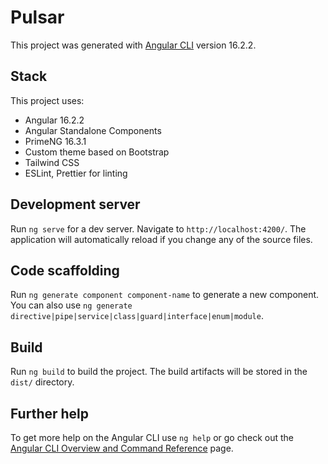 # Pulsar

This project was generated with [Angular CLI](https://github.com/angular/angular-cli) version 16.2.2.

## Stack

This project uses:
- Angular 16.2.2
- Angular Standalone Components
- PrimeNG 16.3.1
- Custom theme based on Bootstrap
- Tailwind CSS
- ESLint, Prettier for linting

## Development server

Run `ng serve` for a dev server. Navigate to `http://localhost:4200/`. The application will automatically reload if you change any of the source files.

## Code scaffolding

Run `ng generate component component-name` to generate a new component. You can also use `ng generate directive|pipe|service|class|guard|interface|enum|module`.

## Build

Run `ng build` to build the project. The build artifacts will be stored in the `dist/` directory.

## Further help

To get more help on the Angular CLI use `ng help` or go check out the [Angular CLI Overview and Command Reference](https://angular.io/cli) page.
